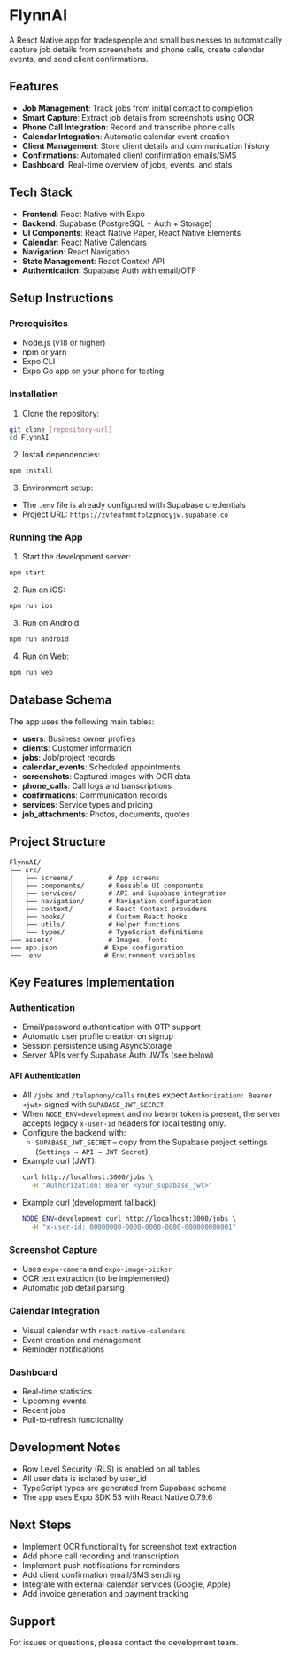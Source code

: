 # FlynnAI

A React Native app for tradespeople and small businesses to automatically capture job details from screenshots and phone calls, create calendar events, and send client confirmations.

## Features

- **Job Management**: Track jobs from initial contact to completion
- **Smart Capture**: Extract job details from screenshots using OCR
- **Phone Call Integration**: Record and transcribe phone calls
- **Calendar Integration**: Automatic calendar event creation
- **Client Management**: Store client details and communication history
- **Confirmations**: Automated client confirmation emails/SMS
- **Dashboard**: Real-time overview of jobs, events, and stats

## Tech Stack

- **Frontend**: React Native with Expo
- **Backend**: Supabase (PostgreSQL + Auth + Storage)
- **UI Components**: React Native Paper, React Native Elements
- **Calendar**: React Native Calendars
- **Navigation**: React Navigation
- **State Management**: React Context API
- **Authentication**: Supabase Auth with email/OTP

## Setup Instructions

### Prerequisites

- Node.js (v18 or higher)
- npm or yarn
- Expo CLI
- Expo Go app on your phone for testing

### Installation

1. Clone the repository:
```bash
git clone [repository-url]
cd FlynnAI
```

2. Install dependencies:
```bash
npm install
```

3. Environment setup:
- The `.env` file is already configured with Supabase credentials
- Project URL: `https://zvfeafmmtfplzpnocyjw.supabase.co`

### Running the App

1. Start the development server:
```bash
npm start
```

2. Run on iOS:
```bash
npm run ios
```

3. Run on Android:
```bash
npm run android
```

4. Run on Web:
```bash
npm run web
```

## Database Schema

The app uses the following main tables:

- **users**: Business owner profiles
- **clients**: Customer information
- **jobs**: Job/project records
- **calendar_events**: Scheduled appointments
- **screenshots**: Captured images with OCR data
- **phone_calls**: Call logs and transcriptions
- **confirmations**: Communication records
- **services**: Service types and pricing
- **job_attachments**: Photos, documents, quotes

## Project Structure

```
FlynnAI/
├── src/
│   ├── screens/         # App screens
│   ├── components/      # Reusable UI components
│   ├── services/        # API and Supabase integration
│   ├── navigation/      # Navigation configuration
│   ├── context/         # React Context providers
│   ├── hooks/           # Custom React hooks
│   ├── utils/           # Helper functions
│   └── types/           # TypeScript definitions
├── assets/              # Images, fonts
├── app.json            # Expo configuration
└── .env                # Environment variables
```

## Key Features Implementation

### Authentication
- Email/password authentication with OTP support
- Automatic user profile creation on signup
- Session persistence using AsyncStorage
- Server APIs verify Supabase Auth JWTs (see below)

#### API Authentication
- All `/jobs` and `/telephony/calls` routes expect `Authorization: Bearer <jwt>` signed with `SUPABASE_JWT_SECRET`.
- When `NODE_ENV=development` and no bearer token is present, the server accepts legacy `x-user-id` headers for local testing only.
- Configure the backend with:
  - `SUPABASE_JWT_SECRET` – copy from the Supabase project settings (`Settings → API → JWT Secret`).
- Example curl (JWT):
  ```bash
  curl http://localhost:3000/jobs \
    -H "Authorization: Bearer <your_supabase_jwt>"
  ```
- Example curl (development fallback):
  ```bash
  NODE_ENV=development curl http://localhost:3000/jobs \
    -H "x-user-id: 00000000-0000-0000-0000-000000000001"
  ```

### Screenshot Capture
- Uses `expo-camera` and `expo-image-picker`
- OCR text extraction (to be implemented)
- Automatic job detail parsing

### Calendar Integration
- Visual calendar with `react-native-calendars`
- Event creation and management
- Reminder notifications

### Dashboard
- Real-time statistics
- Upcoming events
- Recent jobs
- Pull-to-refresh functionality

## Development Notes

- Row Level Security (RLS) is enabled on all tables
- All user data is isolated by user_id
- TypeScript types are generated from Supabase schema
- The app uses Expo SDK 53 with React Native 0.79.6

## Next Steps

- Implement OCR functionality for screenshot text extraction
- Add phone call recording and transcription
- Implement push notifications for reminders
- Add client confirmation email/SMS sending
- Integrate with external calendar services (Google, Apple)
- Add invoice generation and payment tracking

## Support

For issues or questions, please contact the development team.
